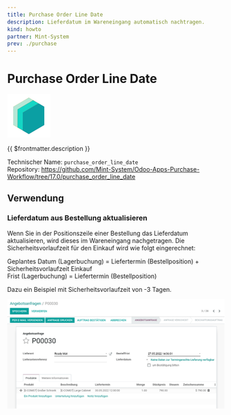 ```yaml
---
title: Purchase Order Line Date
description: Lieferdatum im Wareneingang automatisch nachtragen.
kind: howto
partner: Mint-System
prev: ./purchase
---
```


# Purchase Order Line Date

![](attachments/icons_odoo_mint_system.png)

{{ $frontmatter.description }}

Technischer Name: `purchase_order_line_date`\
Repository: <https://github.com/Mint-System/Odoo-Apps-Purchase-Workflow/tree/17.0/purchase_order_line_date>

## Verwendung

### Lieferdatum aus Bestellung aktualisieren

Wenn Sie in der Positionszeile einer Bestellung das Lieferdatum aktualisieren, wird dieses im Wareneingang nachgetragen. Die Sicherheitsvorlaufzeit für den Einkauf wird wie folgt eingerechnet:

Geplantes Datum (Lagerbuchung) = Liefertermin (Bestellposition) + Sicherheitsvorlaufzeit Einkauf\
Frist (Lagerbuchung) = Liefertermin (Bestellposition)

Dazu ein Beispiel mit Sicherheitsvorlaufzeit von -3 Tagen.

![Purchase Order Line Date](attachments/Purchase%20Order%20Line%20Date.gif)
